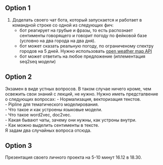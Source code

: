 Option 1 
---
1) Доделать своего чат бота, который запускается и работает в командной строке со одной из следующих фич: 
      - бот реагирует на грубые и фразы, то есть распознает сентименты говорящего и говорит погоду по фейковой базе (условно на два города на два дня). 
      - бот может сказать реальную погоду, по ограниченому спектру городов на 5 дней. Нужно использовать [open weather map API](https://openweathermap.org/forecast5)
      - бот может ответить на любое предложение (иплементация seq2seq модели)
      
Option 2
---
Экзамен в виде устных вопросов. В таком случае ничего кроме, чем освежить свои знаний с лекций, не нужно. Нужно иметь предсталвение о следующих вопросах:
       - Нормализация, векторизация текстов. <br>
       - Pipline для тематического моделирования. <br>
       - Что такое и как устроены языковые модели. <br>
       - Что такое word2vec, doc2vec. <br>
       - Какая бывают чаты, зачему они нужны, как устроны внутри. <br>
       - Как можно выделить сентименты в тексте. <br>
Я задам два случайных вопроса отсюда. 

Option 3 
---
Презентация своего личного проекта на 5-10 минут 16.12 в 18.30.  
       
